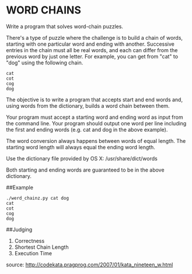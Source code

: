 WORD CHAINS
=====

Write a program that solves word-chain puzzles.

There's a type of puzzle where the challenge is to build a chain of words, starting with one particular word and ending with another. Successive entries in the chain must all be real words, and each can differ from the previous word by just one letter. For example, you can get from "cat" to "dog" using the following chain.

	cat
	cot
	cog
	dog

The objective is to write a program that accepts start and end words and, using words from the dictionary, builds a word chain between them. 

Your program must accept a starting word and ending word as input from the command line. Your program should output one word per line including the first and ending words (e.g. cat and dog in the above example).

The word conversion always happens between words of equal length. The starting word length will always equal the ending word length.

Use the dictionary file provided by OS X: /usr/share/dict/words

Both starting and ending words are guaranteed to be in the above dictionary.

##Example

	./werd_chainz.py cat dog
	cat
	cot
	cog
	dog


##Judging

1. Correctness
2. Shortest Chain Length
3. Execution Time



source: http://codekata.pragprog.com/2007/01/kata_nineteen_w.html